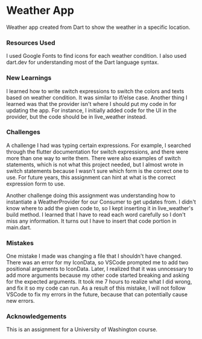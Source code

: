 # Weather App
Weather app created from Dart to show the weather in a specific location.

### Resources Used

I used Google Fonts to find icons for each weather condition. I also used dart.dev for understanding most of the Dart language syntax. 

### New Learnings

I learned how to write switch expressions to switch the colors and texts based on weather condition. It was similar to if/else case. Another thing I learned was that the provider isn't where I should put my code in for updating the app. For instance, I initially added code for the UI in the provider, but the code should be in live_weather instead.

### Challenges

A challenge I had was typing certain expressions. For example, I searched through the flutter documentation for switch expressions, and there were more than one way to write them. There were also examples of switch statements, which is not what this project needed, but I almost wrote in switch statements because I wasn't sure which form is the correct one to use. For future years, this assignment can hint at what is the correct expression form to use. 

Another challenge doing this assignment was understanding how to instantiate a WeatherProvider for our Consumer<WeatherProvider> to get updates from. I didn't know where to add the given code to, so I kept inserting it in live_weather's build method. I learned that I have to read each word carefully so I don't miss any information. It turns out I have to insert that code portion in main.dart.

### Mistakes

One mistake I made was changing a file that I shouldn't have changed. There was an error for my IconData, so VSCode prompted me to add two positional arguments to IconData. Later, I realized that it was unncessary to add more arguments because my other code started breaking and asking for the expected arguments. It took me 7 hours to realize what I did wrong, and fix it so my code can run. As a result of this mistake, I will not follow VSCode to fix my errors in the future, because that can potentially cause new errors.

### Acknowledgements
This is an assignment for a University of Washington course.
